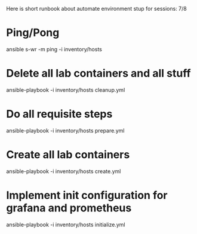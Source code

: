 Here is short runbook about automate environment stup for sessions: 7/8

# Ping/Pong
ansible s-wr -m ping -i inventory/hosts

# Delete all lab containers and all stuff
ansible-playbook -i inventory/hosts cleanup.yml

# Do all requisite steps
ansible-playbook -i inventory/hosts prepare.yml

# Create all lab containers
ansible-playbook -i inventory/hosts create.yml

# Implement init configuration for grafana and prometheus
ansible-playbook -i inventory/hosts initialize.yml
